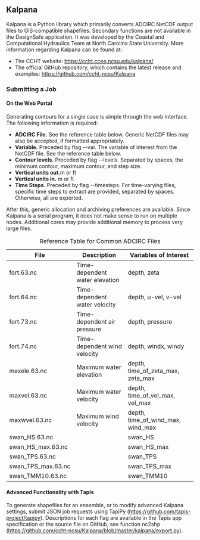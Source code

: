 ## Kalpana
<a name="kaplana-user-guide"></a><!-- old heading name/id -->

Kalpana is a Python library which primarily converts ADCIRC NetCDF output files to GIS-compatible shapefiles. Secondary functions are not available in the DesignSafe application. It was developed by the Coastal and Computational Hydraulics Team at North Carolina State University. More information regarding Kalpana can be found at:
<ul>
	<li>The CCHT website: <a href="https://ccht.ccee.ncsu.edu/kalpana/" target="_blank">https://ccht.ccee.ncsu.edu/kalpana/</a></li>
	<li>The official GitHub repository, which contains the latest release and examples: <a href="https://github.com/ccht-ncsu/Kalpana" target="_blank">https://github.com/ccht-ncsu/Kalpana</a></li>
</ul>

### Submitting a Job

#### On the Web Portal

Generating contours for a single case is simple through the web interface. The following information is required:

<ul>
	<li><b>ADCIRC File.</b> See the reference table below. Generic NetCDF files may also be accepted, if formatted appropriately.</li>
	<li><b>Variable.</b> Preceded by flag --var. The variable of interest from the NetCDF file. See the reference table below.</li>
	<li><b>Contour levels.</b> Preceded by flag --levels. Separated by spaces, the minimum contour, maximum contour, and step size.</li>
	<li><b>Vertical units out.</b>m or ft</li>
	<li><b>Vertical units in.</b> m or ft</li>
	<li><b>Time Steps.</b> Preceded by flag --timesteps. For time-varying files, specific time steps to extract are provided, separated by spaces. Otherwise, all are exported.</li>
</ul>

After this, generic allocation and archiving preferences are available. Since Kalpana is a serial program, it does not make sense to run on multiple nodes. Additional cores may provide additional memory to process very large files.

<table>
	<caption>Reference Table for Common ADCIRC Files</caption>
	<thead>
		<tr>
			<th>File</th>
			<th>Description</th>
			<th>Variables of Interest</th>
		</tr>
	</thead>
	<tbody>
		<tr>
			<td>fort.63.nc</td>
			<td>Time-dependent water elevation</td>
			<td>depth, zeta</td>
		</tr>
		<tr>
			<td>fort.64.nc</td>
			<td>Time-dependent water velocity</td>
			<td>depth, u-vel, v-vel</td>
		</tr>
		<tr>
			<td>fort.73.nc</td>
			<td>Time-dependent air pressure</td>
			<td>depth, pressure</td>
		</tr>
		<tr>
			<td>fort.74.nc</td>
			<td>Time-dependent wind velocity</td>
			<td>depth, windx, windy</td>
		</tr>
		<tr>
			<td>maxele.63.nc</td>
			<td>Maximum water elevation</td>
			<td>depth, time_of_zeta_max, zeta_max</td>
		</tr>
		<tr>
			<td>maxvel.63.nc</td>
			<td>Maximum water velocity</td>
			<td>depth, time_of_vel_max, vel_max</td>
		</tr>
		<tr>
			<td>maxwvel.63.nc</td>
			<td>Maximum wind velocity</td>
			<td>depth, time_of_wind_max, wind_max</td>
		</tr>
		<tr>
			<td>swan_HS.63.nc</td>
			<td></td>
			<td>swan_HS</td>
		</tr>
		<tr>
			<td>swan_HS_max.63.nc</td>
			<td></td>
			<td>swan_HS_max</td>
		</tr>
		<tr>
			<td>swan_TPS.63.nc</td>
			<td></td>
			<td>swan_TPS</td>
		</tr>
		<tr>
			<td>swan_TPS_max.63.nc</td>
			<td></td>
			<td>swan_TPS_max</td>
		</tr>
		<tr>
			<td>swan_TMM10.63.nc</td>
			<td></td>
			<td>swan_TMM10</td>
		</tr>
	</tbody>
</table>

#### Advanced Functionality with Tapis

To generate shapefiles for an ensemble, or to modify advanced Kalpana settings, submit JSON job requests using TapiPy (<a href="https://github.com/tapis-project/tapipy" target="_blank">https://github.com/tapis-project/tapipy</a>). Descriptions for each flag are available in the Tapis app specification or the source file on GitHub, see function nc2shp (<a href="https://github.com/ccht-ncsu/Kalpana/blob/master/kalpana/export.py" target="_blank">https://github.com/ccht-ncsu/Kalpana/blob/master/kalpana/export.py</a>).
